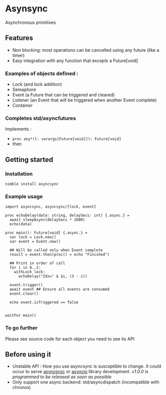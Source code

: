 # Asynsync

Asynchronous primitives

## Features

- Non blocking: most operations can be cancelled using any future (like a timer)
- Easy integration with any function that excepts a Future[void]

### Examples of objects defined :
- Lock (and lock addition)
- Semaphore
- Event (a Future that can be triggered and cleared)
- Listener (an Event that will be triggered when another Event complete)
- Container

### Completes std/asyncfutures

Implements :
- `proc any*(l: varargs[Future[void]]): Future[void]`
- then

## Getting started

### Installation
`nimble install asyncsync`

### Example usage

```
import asyncsync, asyncsync/[lock, event]

proc echoDelay(data: string, delaySecs: int) {.async.} =
  await sleepAsync(delaySecs * 1000)
  echo(data)

proc main(): Future[void] {.async.} =
  var lock = Lock.new()
  var event = Event.new()

  ## Will be called only when Event complete
  result = event.then(proc() = echo "Finished")

  ## Print in order of call
  for i in 0..2:
    withLock lock:
      echoDelay("Idx=" & $i, (3 - i))

  event.trigger()
  await event ## Ensure all events are consumed
  event.clear()

  echo event.isTriggered == false
    

waitFor main()

```

### To go further
Please see source code for each object you need to see its API

## Before using it
- Unstable API : How you use asyncsync is susceptible to change. It could occur to serve [asyncproc](https://github.com/Alogani/asyncproc) or [asyncio](https://github.com/Alogani/asyncio) library development. _v1.0.0 is programmed to be released as soon as possible_ 
- Only support one async backend: std/asyncdispatch (incompatible with chronos)
